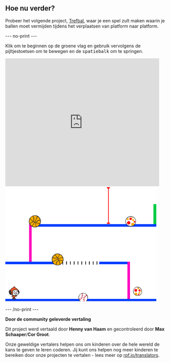 ## Hoe nu verder?

Probeer het volgende project, [Trefbal](https://projects.raspberrypi.org/nl-NL/projects/dodgeball?utm_source=pathway&utm_medium=whatnext&utm_campaign=projects), waar je een spel zult maken waarin je ballen moet vermijden tijdens het verplaatsen van platform naar platform.

--- no-print ---

Klik om te beginnen op de groene vlag en gebruik vervolgens de pijltjestoetsen om te bewegen en de <kbd>spatiebalk</kbd> om te springen.

<div class="scratch-preview">
  <iframe allowtransparency="true" width="485" height="402" src="https://scratch.mit.edu/projects/embed/251809924/?autostart=false" frameborder="0" scrolling="no"></iframe>
  <img src="images/dodge-final.png">
</div>

--- /no-print ---


**Door de community geleverde vertaling**

Dit project werd vertaald door **Henny van Haam** en gecontroleerd door **Max Schaaper**/**Cor Groot**.

Onze geweldige vertalers helpen ons om kinderen over de hele wereld de kans te geven te leren coderen. Jij kunt ons helpen nog meer kinderen te bereiken door onze projecten te vertalen - lees meer op [rpf.io/translators](https://rpf.io/translators).